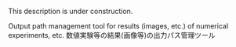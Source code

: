 This description is under construction.

Output path management tool for results (images, etc.) of numerical experiments, etc.
数値実験等の結果(画像等)の出力パス管理ツール
